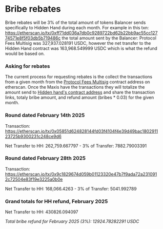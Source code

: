 # Bribe rebates 

Bribe rebates will be 3% of the total amount of tokens Balancer sends specifically to Hidden Hand during each month. For example in this txn: https://etherscan.io/tx/0xff71dd036a7db0c9289722bd62b22bb9ac55cc12774571e8f5f03db5b719486c the total amount sent by the Balancer: Protocol Fees Multisig was 327,937.028191 USDC, however the net transfer to the Hidden Hand contract was 163,968.549999 USDC which is what the refund would be based on. 

### Asking for rebates    

The current process for requesting rebates is the collect the transactions from a given month from the [Protocol Fees Multisig](https://etherscan.io/address/0x7c68c42de679ffb0f16216154c996c354cf1161b) contract address on etherscan. Once the Maxis have the transactions they will totalize the amount send to [Hidden hand's contract address](https://etherscan.io/address/0xe00fe722e5be7ad45b1a16066e431e47df476cec#readContract) and share the transaction links, totaly bribe amount, and refund amount (bribes * 0.03) for the given month.


### Round dated February 14th 2025

Transaction: https://etherscan.io/tx/0x05851d624828144fd03f4104f4e39d49bac180291123725b9300231c248ce9d6

Net Transfer to HH: 262,759.667797 - 3% of Transfer: 7882.79003391

### Round dated February 28th 2025

Transaction: https://etherscan.io/tx/0x9c1829674d059b01123320e47b7f9ada72a2310912c72504e83f19e3225a0b0e

Net Transfer to HH: 168,066.4263 - 3% of Transfer: 5041.992789

### Grand totals for HH refund, February 2025

Net Transfer to HH: 430826.094097

*Total bribe refund for February 2025 (3%): 12924.78282291 USDC*